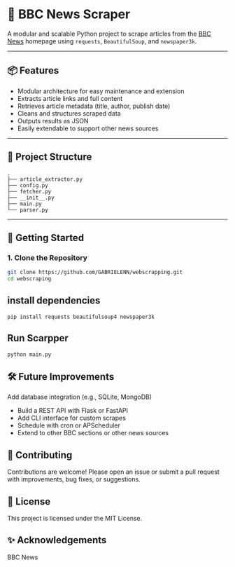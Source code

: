  # 📰 BBC News Scraper

A modular and scalable Python project to scrape articles from the [BBC News](https://www.bbc.com/news) homepage using `requests`, `BeautifulSoup`, and `newspaper3k`.

---

## 📦 Features

- Modular architecture for easy maintenance and extension
- Extracts article links and full content
- Retrieves article metadata (title, author, publish date)
- Cleans and structures scraped data
- Outputs results as JSON
- Easily extendable to support other news sources

---

## 📁 Project Structure

```
.
├── article_extractor.py
├── config.py
├── fetcher.py
├── __init__.py
├── main.py
└── parser.py
```

---

## 🚀 Getting Started

### 1. Clone the Repository

```bash
git clone https://github.com/GABRIELENN/webscrapping.git
cd webscraping
```
## install dependencies
```
pip install requests beautifulsoup4 newspaper3k
```
## Run Scarpper
```
python main.py
```
## 🛠️ Future Improvements
Add database integration (e.g., SQLite, MongoDB)

- Build a REST API with Flask or FastAPI
- Add CLI interface for custom scrapes
- Schedule with cron or APScheduler
- Extend to other BBC sections or other news sources

## 🤝 Contributing
Contributions are welcome! Please open an issue or submit a pull request with improvements, bug fixes, or suggestions.

## 📄 License
This project is licensed under the MIT License.

## ✨ Acknowledgements
BBC News
     
                   
                        
                        
                  
             
      
            
             
    
